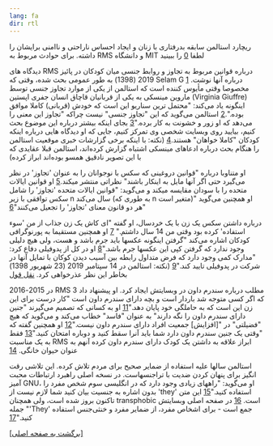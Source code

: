 ```yaml
---
lang: fa
dir: rtl
---
```


ریچارد استالمن سابقه بدرفتاری با زنان و ایجاد احساس ناراحتی و ناامنی برایشان را داشته. برای حوادث مربوط به RMS و دانشگاه MIT لطفا <a href="https://selamjie.medium.com/remove-richard-stallman-appendix-a-a7e41e784f88">0</a> را ببینید

دیدگاه های RMS درباره قوانین مربوط به تجاوز و روابط جنسی میان کودکان در پائیز 2019 (1398) به طور عمومی بحث شده، وقتی که Selam G درباره آنها نوشت. <a href="https://web.archive.org/web/20210325013429/https://selamjie.medium.com/remove-richard-stallman-fec6ec210794">1</a> مخصوصا وقتی مأیوس کننده است که استالمن از یکی از موارد تجاوز جنسی توسط ماروین مینسکی به یکی از قربانیان قاچاق انسان جفری اپستین (Virginia Giuffre) اینگونه یاد می‌کند: "محتمل ترین سناریو این است که خودش (قربانی) کاملا موافق بوده.".<a href="https://web.archive.org/web/20210325013629/https://www.vice.com/en/article/9ke3ke/famed-computer-scientist-richard-stallman-described-epstein-victims-as-entirely-willing">2</a>
استالمن می‌گوید که این "تجاوز جنسی" نیست چراکه "تجاوز این معنی را می‌دهد که او زور و خشونت به کار برده."<a href="https://web.archive.org/web/20210325013629/https://www.vice.com/en/article/9ke3ke/famed-computer-scientist-richard-stallman-described-epstein-victims-as-entirely-willing">3</a>
بجای اینکه بیشتر درباره این موضوع بحث کنیم، بیایید روی وبسایت شخصی وی تمرکز کنیم، جایی که او دیدگاه هایی درباره اینکه کودکان "کاملا خواهان" هستند.<a href="https://web.archive.org/web/20210325013706/https://stallman.org/archives/2018-jul-oct.html#23_September_2018_(Cody_Wilson)">4</a>
(نکته: با اینکه برخی گزارشات خبری موقعیت استالمن را هنگام بحث درباره ادعاهای مینسکی اشتباه گزارش کرده‌اند، استالمن قبلا عقایدی که با این تصویر نادقیق همسو بوده‌اند ابراز کرده)

او متناوبا درباره "قوانین دروغینی که سکس با نوجوانان را به عنوان 'تجاوز' در نظر می‌گیرد حتی اگر آنها مایل به اینکار باشند" نظراتی منتشر میکند.<a href="https://web.archive.org/web/20210325013844/https://stallman.org/archives/2017-sep-dec.html#13_November_2017_(Jelani_Maraj)">5</a>
او قوانین ایالات متحده را با سودان مقایسه میکند و می‌گوید: "قوانین ایالات متحده 'تجاوز' را شامل سکس توافقی با زیر n سال می‌کند (به طوری که n متغیر است)" او همچنین می‌گوید "هر دو قانون معنای 'تجاوز' را تجعیل می‌کنند"<a href="https://web.archive.org/web/20210325013942/https://stallman.org/archives/2018-may-aug.html#14_May_2018_(Death_sentence_in_Sudan)">6</a>

درباره داشتن سکس یک زن با یک خردسال، او گفته "ای کاش یک زن جذاب از من 'سوء استفاده' کرده بود وقتی من 14 سال داشتم." <a href="https://web.archive.org/web/20210325014110/https://stallman.org/archives/2015-mar-jun.html#5_June_2015_(Law_being_an_ass)">7</a>
او همچنین مستقیما به پورنوگرافی کودکان اشاره می‌کند "گرفتن اینگونه عکسها باید جرم باشد و هست، ولی هیچ دلیلی وجود ندارد که گرفتن کپی این عکسها جرم باشد."<a href="https://web.archive.org/web/20210325014131/https://stallman.org/archives/2014-jul-oct.html#26_October_2014_(Prison_for_cartoon)">8</a>
او در کل از پدوفیلی دفاع کرد: "مدارک کمی وجود دارد که فرض متداول رابطه بین آسیب دیدن کوکان با تمایل آنها در شرکت در پدوفیلی تایید کند."<a href="https://web.archive.org/web/20210325014249/https://stallman.org/archives/2012-nov-feb.html#04_January_2013_(Pedophilia)">9</a>
(نکته: استالمن در 14 سپتامبر 2019 (23 شهریور 1398) بخاطر این نظر عذرخواهی کرد. <a href="https://web.archive.org/web/20210325015259/https://stallman.org/archives/2019-jul-oct.html#14_September_2019_(Sex_between_an_adult_and_a_child_is_wrong)">نقل قول</a>

در 2015-2016 RMS 3 مطلب درباره سندرم داون در وبسایتش ایجاد کرد. او پیشنهاد داد که اگر کسی متوجه شد باردار است و بچه دارای سندرم داون است "کار درست برای این زن این است که به حاملگی خود پایان دهد."<a href="https://web.archive.org/web/20210325014348/https://stallman.org/archives/2016-jul-oct.html#31_October_2016_(Down's_syndrome)">11</a>
او به کسانی که تصمیم می‌گیرند "جنین دارای سندرم داون را نگه دارند" به عنوان "فاسد" خطاب می‌کند و می‌گوید که هیچ "فضیلتی" در "[افزایش] جمعیت افراد دارای سندرم داون نیست."<a href="https://web.archive.org/web/20210325014343/https://stallman.org/archives/2015-jul-oct.html#21_October_2015_(Mistaking_a_fetus_for_a_baby)">12</a>
او همچنین گفته که "وقتی یک جنین سندرم داون دارد شما باید آنرا سقط کنید و دوباره امتحان کنید."<a href="https://web.archive.org/web/20210325014628/https://stallman.org/archives/2016-mar-jun.html#23_April_2016_(Fetuses_with_Downs_syndrome)">13</a>
فقط به یک مناسبت RMS ابراز علاقه به داشتن یک کودک دارای سندرم داون کرده آنهم به عنوان حیوان خانگی. <a href="https://web.archive.org/web/20161107050933/https://stallman.org/archives/2016-jul-oct.html#31_October_2016_(Down's_syndrome)">14</a>

استالمن سالها علیه استفاده از ضمایر صحیح برای مردم تلاش کرده. این تلاشی رقت انگیز برای پنهان کردن ضدیت با تراجنسهاست. در نسخه اصلی راهبرد ارتباطات محبت آمیز GNU، او می‌گوید: "راههای زیادی وجود دارد که در انگلیسی سوم شخص مفرد را بدون اشاره به جنسیت بیان کنید شما لازم نیست از 'they' استفاده کنید."<a href="https://web.archive.org/web/20210325014959/https://www.gnu.org/philosophy/kind-communication.html">15</a>
این متن تاکنون بروز شده است، ولی همچنان transphobic است. <a href="https://web.archive.org/web/20210325014959/https://www.gnu.org/philosophy/kind-communication.html">16</a>
در صفحه اصلی وبسایتش جمله "'They' جمع است - برای اشخاص مفرد، از ضمایر مفرد و خنثی‌جنس استفاده کنید."<a href="https://web.archive.org/web/20210325014851/https://stallman.org/">17</a>

<a href="https://rms-open-letter.github.io/index.fa">[برگشت به صفحه اصلی]</a>
